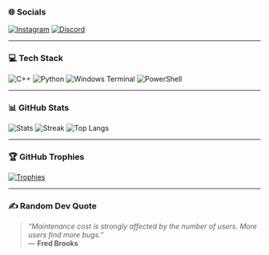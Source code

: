 ### 🌐 Socials

[![Instagram](https://img.shields.io/badge/Instagram-DD2A7B?style=for-the-badge&logo=instagram&logoColor=white)](https://www.instagram.com/0vulz)
[![Discord](https://img.shields.io/badge/Join%20Me%20on%20Discord-5865F2?style=for-the-badge&logo=discord&logoColor=white)](https://discord.gg/8ymxk7hN)

---

### 💻 Tech Stack

![C++](https://img.shields.io/badge/C++-00599C?style=for-the-badge&logo=cplusplus&logoColor=white)
![Python](https://img.shields.io/badge/Python-3776AB?style=for-the-badge&logo=python&logoColor=white)
![Windows Terminal](https://img.shields.io/badge/Windows_Terminal-4D4D4D?style=for-the-badge&logo=windows-terminal&logoColor=white)
![PowerShell](https://img.shields.io/badge/PowerShell-5391FE?style=for-the-badge&logo=powershell&logoColor=white)

---

### 📊 GitHub Stats

![Stats](https://github-readme-stats.vercel.app/api?username=Nightowl-w&show_icons=true&theme=radical)
![Streak](https://github-readme-streak-stats.herokuapp.com?user=Nightowl-w&theme=radical)
![Top Langs](https://github-readme-stats.vercel.app/api/top-langs/?username=Nightowl-w&layout=compact&theme=radical)

---

### 🏆 GitHub Trophies

[![Trophies](https://github-profile-trophy.vercel.app/?username=Nightowl-w&theme=radical&no-frame=true)](https://github.com/ryo-ma/github-profile-trophy)

---

### ✍️ Random Dev Quote

> *“Maintenance cost is strongly affected by the number of users. More users find more bugs.”*  
> — **Fred Brooks**
